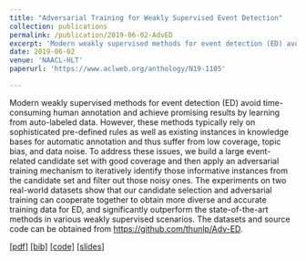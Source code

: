 ```yaml
---
title: "Adversarial Training for Weakly Supervised Event Detection"
collection: publications
permalink: /publication/2019-06-02-AdvED
excerpt: 'Modern weakly supervised methods for event detection (ED) avoid time-consuming human annotation and achieve promising results by learning from auto-labeled data. However, these methods typically rely on sophisticated pre-defined rules as well as existing instances in knowledge bases for automatic annotation and thus suffer from low coverage, topic bias, and data noise. To address these issues, we build a large event-related candidate set with good coverage and then apply an adversarial training mechanism to iteratively identify those informative instances from the candidate set and filter out those noisy ones. The experiments on two real-world datasets show that our candidate selection and adversarial training can cooperate together to obtain more diverse and accurate training data for ED, and significantly outperform the state-of-the-art methods in various weakly supervised scenarios. The datasets and source code can be obtained from https://github.com/thunlp/Adv-ED.'
date: 2019-06-02
venue: 'NAACL-HLT'
paperurl: 'https://www.aclweb.org/anthology/N19-1105'

---
```

Modern weakly supervised methods for event detection (ED) avoid time-consuming human annotation and achieve promising results by learning from auto-labeled data. However, these methods typically rely on sophisticated pre-defined rules as well as existing instances in knowledge bases for automatic annotation and thus suffer from low coverage, topic bias, and data noise. To address these issues, we build a large event-related candidate set with good coverage and then apply an adversarial training mechanism to iteratively identify those informative instances from the candidate set and filter out those noisy ones. The experiments on two real-world datasets show that our candidate selection and adversarial training can cooperate together to obtain more diverse and accurate training data for ED, and significantly outperform the state-of-the-art methods in various weakly supervised scenarios. The datasets and source code can be obtained from https://github.com/thunlp/Adv-ED.

[[pdf]](/files/NAACL19-AdvED/AdvED.pdf)
[[bib]](/files/NAACL19-AdvED/adved.bib)
[[code]](https://github.com/thunlp/Adv-ED)
[[slides]](/files/NAACL19-AdvED/slides.pdf)
